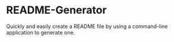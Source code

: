 # README-Generator
Quickly and easily create a README file by using a command-line application to generate one.
